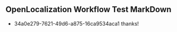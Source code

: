 ## OpenLocalization Workflow Test MarkDown
* 34a0e279-7621-49d6-a875-16ca9534aca1 thanks!

<!--HONumber=Aug16_HO1-->


